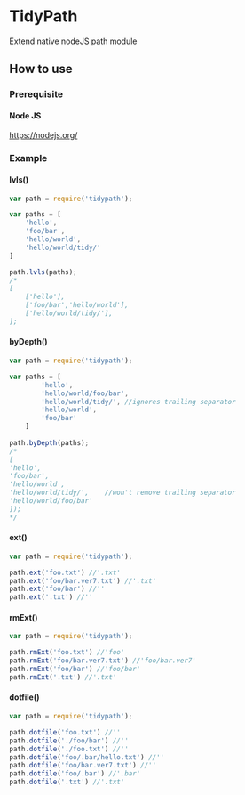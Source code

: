 # TidyPath
Extend native nodeJS path module

## How to use

### Prerequisite

#### Node JS
https://nodejs.org/

### Example
#### lvls()
```javascript
var path = require('tidypath');

var paths = [
	'hello',
	'foo/bar',
	'hello/world',
	'hello/world/tidy/'	
]

path.lvls(paths);
/*
[
	['hello'],
	['foo/bar','hello/world'],
	['hello/world/tidy/'],
];
```

#### byDepth()
```javascript
var path = require('tidypath');

var paths = [
		'hello',
		'hello/world/foo/bar',
		'hello/world/tidy/', //ignores trailing separator
		'hello/world',
		'foo/bar'
	]
	
path.byDepth(paths);
/*
[
'hello',
'foo/bar',
'hello/world',
'hello/world/tidy/',	//won't remove trailing separator
'hello/world/foo/bar'
]);
*/
```

#### ext()
```javascript
var path = require('tidypath');

path.ext('foo.txt') //'.txt'
path.ext('foo/bar.ver7.txt') //'.txt'
path.ext('foo/bar') //''
path.ext('.txt') //''
```

#### rmExt()
```javascript
var path = require('tidypath');

path.rmExt('foo.txt') //'foo'
path.rmExt('foo/bar.ver7.txt') //'foo/bar.ver7'
path.rmExt('foo/bar') //'foo/bar'
path.rmExt('.txt') //'.txt'
```

#### dotfile()
```javascript
var path = require('tidypath');

path.dotfile('foo.txt') //''
path.dotfile('./foo/bar') //''
path.dotfile('./foo.txt') //''
path.dotfile('foo/.bar/hello.txt') //''
path.dotfile('foo/bar.ver7.txt') //''
path.dotfile('foo/.bar') //'.bar'
path.dotfile('.txt') //'.txt'
```
